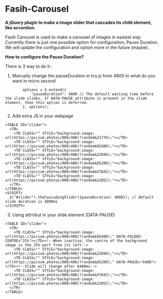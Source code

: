 # Fasih-Carousel
<B>A jQuery plugin to make a image slider that cascades its child element, like accordion.</B>

Fasih Carousel is used to make a carousel of images in easiest way. Currently there is just one possible option for configuration, Pause Duration. We will update the configuration and option more in the future (maybe).

<B>How to configure the Pause Duration?</B>

There is 3 way to do it :

1. Manually change the pauseDuration in tcs.js from 4800 to what do you want in micro second
```
		options = $.extend({
			"pauseDuration": 4800 // The default waiting time before the slide slides. If DATA-PAUSE attribute is present in the slide element, then this option is deferred.
		}, options);
```
2. Add extra JS in your webpage 
```
<TABLE ID="slider">
  <TR>
    <TD CLASS="" STYLE="background-image: url(https://picsum.photos/800/400/?random&21776);"></TD>
    <TD CLASS="" STYLE="background-image: url(https://picsum.photos/800/400/?random&92488);"></TD>
    <TD CLASS="" STYLE="background-image: url(https://picsum.photos/800/400/?random&22694);"></TD>
    <TD CLASS="" STYLE="background-image: url(https://picsum.photos/800/400/?random&85209);"></TD>
    <TD CLASS="" STYLE="background-image: url(https://picsum.photos/800/400/?random&57642);"></TD>
    <TD CLASS="" STYLE="background-image: url(https://picsum.photos/800/400/?random&12052);"></TD>
  </TR>
</TABLE>
<SCRIPT>
  $("#slider").theCascadingSlider({pauseDuration: 4800}); // default slide duration is 4800ms
</SCRIPT>
```
3. Using attrribut in your slide element (DATA-PAUSE)
```
<TABLE ID="slider">
  <TR>
    <TD CLASS="" STYLE="background-image: url(https://picsum.photos/800/400/?random&92488);" DATA-FOLDED-CENTRE="25%"></TD><!--When inactive, the centre of the background image is the 25% part from its left-->
    <TD CLASS="" STYLE="background-image: url(https://picsum.photos/800/400/?random&22694);"></TD>
    <TD CLASS="" STYLE="background-image: url(https://picsum.photos/800/400/?random&85209);" DATA-PAUSE="6400"></TD><!--Slide will change after 6400ms-->
    <TD CLASS="" STYLE="background-image: url(https://picsum.photos/800/400/?random&57642);"></TD>
    <TD CLASS="" STYLE="background-image: url(https://picsum.photos/800/400/?random&12052);"></TD>
  </TR>
</TABLE>
```
